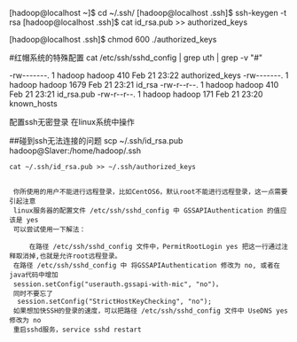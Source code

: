 [hadoop@localhost ~]$ cd ~/.ssh/
[hadoop@localhost .ssh]$ ssh-keygen -t rsa 
[hadoop@localhost .ssh]$ cat id_rsa.pub >> authorized_keys

[hadoop@localhost .ssh]$ chmod 600 ./authorized_keys

#红帽系统的特殊配置
    cat /etc/ssh/sshd_config | grep uth | grep -v "#"
    
    
-rw-------. 1 hadoop hadoop  410 Feb 21 23:22 authorized_keys
-rw-------. 1 hadoop hadoop 1679 Feb 21 23:21 id_rsa
-rw-r--r--. 1 hadoop hadoop  410 Feb 21 23:21 id_rsa.pub
-rw-r--r--. 1 hadoop hadoop  171 Feb 21 23:20 known_hosts

配置ssh无密登录 在linux系统中操作


##碰到ssh无法连接的问题
    scp ~/.ssh/id_rsa.pub hadoop@Slaver:/home/hadoop/.ssh
    
    cat ~/.ssh/id_rsa.pub >> ~/.ssh/authorized_keys
  
  
     你所使用的用户不能进行远程登录，比如CentOS6，默认root不能进行远程登录，这一点需要引起注意
     linux服务器的配置文件 /etc/ssh/sshd_config 中 GSSAPIAuthentication 的值应该是 yes
     可以尝试使用一下解法：
     
         在路径 /etc/ssh/sshd_config 文件中，PermitRootLogin yes 把这一行通过注释取消掉,也就是允许root远程登录。
     在路径 /etc/ssh/sshd_config 中 将GSSAPIAuthentication 修改为 no, 或者在java代码中增加
     session.setConfig("userauth.gssapi-with-mic", "no")，
     同时不要忘了
      session.setConfig("StrictHostKeyChecking", "no");
     如果想加快SSH的登录的速度，可以把路径 /etc/ssh/sshd_config 文件中 UseDNS yes 修改为 no
     重启sshd服务，service sshd restart
     


